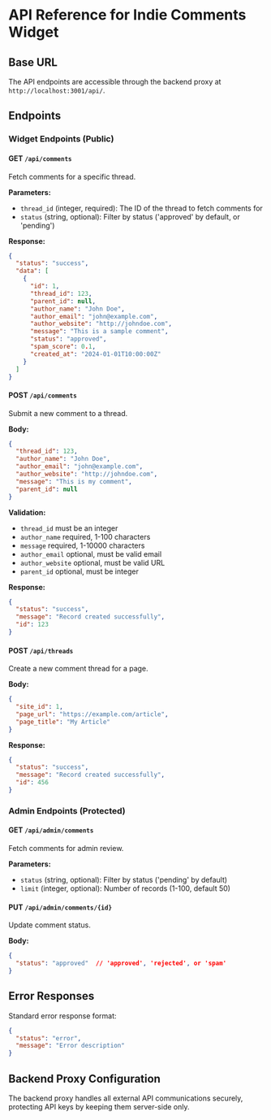 # API Reference for Indie Comments Widget

## Base URL
The API endpoints are accessible through the backend proxy at `http://localhost:3001/api/`.

## Endpoints

### Widget Endpoints (Public)

#### GET `/api/comments`
Fetch comments for a specific thread.

**Parameters:**
- `thread_id` (integer, required): The ID of the thread to fetch comments for
- `status` (string, optional): Filter by status ('approved' by default, or 'pending')

**Response:**
```json
{
  "status": "success",
  "data": [
    {
      "id": 1,
      "thread_id": 123,
      "parent_id": null,
      "author_name": "John Doe",
      "author_email": "john@example.com",
      "author_website": "http://johndoe.com",
      "message": "This is a sample comment",
      "status": "approved",
      "spam_score": 0.1,
      "created_at": "2024-01-01T10:00:00Z"
    }
  ]
}
```

#### POST `/api/comments`
Submit a new comment to a thread.

**Body:**
```json
{
  "thread_id": 123,
  "author_name": "John Doe",
  "author_email": "john@example.com",
  "author_website": "http://johndoe.com",
  "message": "This is my comment",
  "parent_id": null
}
```

**Validation:**
- `thread_id` must be an integer
- `author_name` required, 1-100 characters
- `message` required, 1-10000 characters
- `author_email` optional, must be valid email
- `author_website` optional, must be valid URL
- `parent_id` optional, must be integer

**Response:**
```json
{
  "status": "success",
  "message": "Record created successfully",
  "id": 123
}
```

#### POST `/api/threads`
Create a new comment thread for a page.

**Body:**
```json
{
  "site_id": 1,
  "page_url": "https://example.com/article",
  "page_title": "My Article"
}
```

**Response:**
```json
{
  "status": "success",
  "message": "Record created successfully",
  "id": 456
}
```

### Admin Endpoints (Protected)

#### GET `/api/admin/comments`
Fetch comments for admin review.

**Parameters:**
- `status` (string, optional): Filter by status ('pending' by default)
- `limit` (integer, optional): Number of records (1-100, default 50)

#### PUT `/api/admin/comments/{id}`
Update comment status.

**Body:**
```json
{
  "status": "approved"  // 'approved', 'rejected', or 'spam'
}
```

## Error Responses

Standard error response format:
```json
{
  "status": "error",
  "message": "Error description"
}
```

## Backend Proxy Configuration

The backend proxy handles all external API communications securely, protecting API keys by keeping them server-side only.